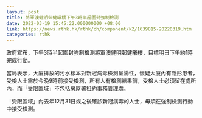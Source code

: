 ```yaml
---
layout: post
title: 將軍澳健明邨健曦樓下午3時半起圍封強制檢測
date: 2022-03-19 15:45:22.000000000 +08:00
link: https://news.rthk.hk/rthk/ch/component/k2/1639815-20220319.htm
categories: rthk
---
```


政府宣布，下午3時半起圍封強制檢測將軍澳健明邨健曦樓，目標明日下午約1時完成行動。

當局表示，大廈排放的污水樣本對新冠病毒檢測呈陽性，懷疑大廈內有隱形患者，受檢人士需於今晚9時前接受檢測，所有人有檢測結果前，受檢人士必須留在處所內，而「受限區域」不包括房屋署租約事務管理處。　 

「受限區域」內去年12月31日或之後確診新冠病毒的人士，毋須在強制檢測行動中接受檢測。
